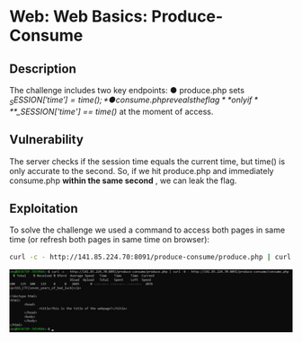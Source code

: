 # Web: Web Basics: Produce-Consume

## Description

The challenge includes two key endpoints:
● produce.php sets *$_SESSION['time'] = time();*
● consume.php reveals the flag **only if** *$_SESSION['time'] == time()* at the moment of
access.

## Vulnerability

The server checks if the session time equals the current time, but time() is only accurate to
the second. So, if we hit produce.php and immediately consume.php **within the same
second** , we can leak the flag.

## Exploitation

To solve the challenge we used a command to access both pages in same time (or refresh
both pages in same time on browser):
```bash
curl -c - http://141.85.224.70:8091/produce-consume/produce.php | curl -b - http://141.85.224.70:8091/produce-consume/consume.php
```

![image](https://github.com/andreipopescufilimon/SSS-Web-v12-Write-Ups/blob/main/SSS%20v12%20Session%2001/images-s1/Produce-Consume.jpg)

